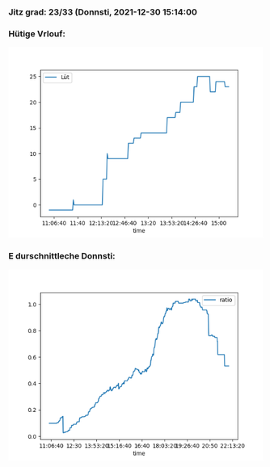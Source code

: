 ### Jitz grad: 23/33 (Donnsti, 2021-12-30 15:14:00

### Hütige Vrlouf:
![Graph](Today.png)

### E durschnittleche Donnsti:
![Graph](Donnsti.png)